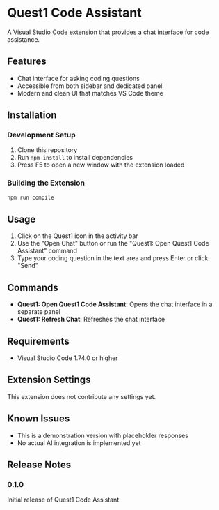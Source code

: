 # Quest1 Code Assistant

A Visual Studio Code extension that provides a chat interface for code assistance.

## Features

- Chat interface for asking coding questions
- Accessible from both sidebar and dedicated panel
- Modern and clean UI that matches VS Code theme

## Installation

### Development Setup

1. Clone this repository
2. Run `npm install` to install dependencies
3. Press F5 to open a new window with the extension loaded

### Building the Extension

```bash
npm run compile
```

## Usage

1. Click on the Quest1 icon in the activity bar
2. Use the "Open Chat" button or run the "Quest1: Open Quest1 Code Assistant" command
3. Type your coding question in the text area and press Enter or click "Send"

## Commands

- **Quest1: Open Quest1 Code Assistant**: Opens the chat interface in a separate panel
- **Quest1: Refresh Chat**: Refreshes the chat interface

## Requirements

- Visual Studio Code 1.74.0 or higher

## Extension Settings

This extension does not contribute any settings yet.

## Known Issues

- This is a demonstration version with placeholder responses
- No actual AI integration is implemented yet

## Release Notes

### 0.1.0

Initial release of Quest1 Code Assistant
